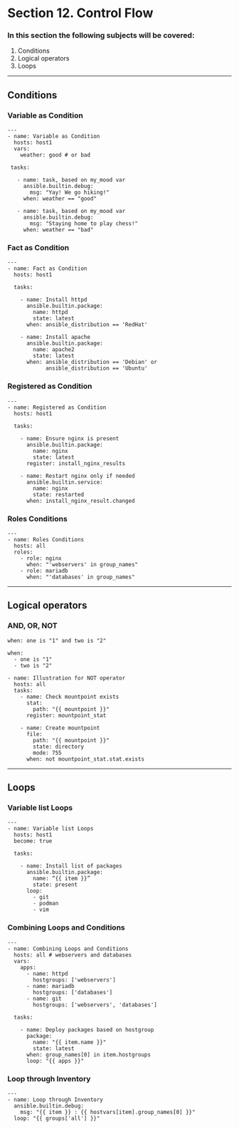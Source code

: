 # Section 12. Control Flow

### In this section the following subjects will be covered:

1. Conditions
1. Logical operators
1. Loops

---
## Conditions

### Variable as Condition

```
---
- name: Variable as Condition
  hosts: host1
  vars:
    weather: good # or bad

 tasks:

   - name: task, based on my_mood var
     ansible.builtin.debug:
       msg: "Yay! We go hiking!"
     when: weather == "good"

   - name: task, based on my_mood var
     ansible.builtin.debug:
       msg: "Staying home to play chess!"
     when: weather == "bad"
```

### Fact as Condition
```
---
- name: Fact as Condition
  hosts: host1

  tasks:

    - name: Install httpd
      ansible.builtin.package:
        name: httpd
        state: latest
      when: ansible_distribution == 'RedHat'

    - name: Install apache
      ansible.builtin.package:
        name: apache2
        state: latest
      when: ansible_distribution == 'Debian' or
            ansible_distribution == 'Ubuntu'
```

### Registered as Condition
```
---
- name: Registered as Condition
  hosts: host1

  tasks:

    - name: Ensure nginx is present
      ansible.builtin.package:
        name: nginx
        state: latest
      register: install_nginx_results

    - name: Restart nginx only if needed
      ansible.builtin.service:
        name: nginx
        state: restarted
      when: install_nginx_result.changed
```

### Roles Conditions
```
---
- name: Roles Conditions
  hosts: all
  roles:
    - role: nginx
      when: "'webservers' in group_names"
    - role: mariadb
      when: "'databases' in group_names"
```

---
## Logical operators

### AND, OR, NOT

```
when: one is "1" and two is "2"
```

```
when:
  - one is "1"
  - two is "2"
```

```
- name: Illustration for NOT operator
  hosts: all
  tasks:
    - name: Check mountpoint exists
      stat:
        path: "{{ mountpoint }}"
      register: mountpoint_stat

    - name: Create mountpoint
      file:
        path: "{{ mountpoint }}"
        state: directory
        mode: 755
      when: not mountpoint_stat.stat.exists
```

---
## Loops

### Variable list Loops
```
---
- name: Variable list Loops
  hosts: host1
  become: true

  tasks:

    - name: Install list of packages
      ansible.builtin.package:
        name: “{{ item }}”
        state: present
      loop:
        - git
        - podman
        - vim
```

### Combining Loops and Conditions
```
---
- name: Combining Loops and Conditions
  hosts: all # webservers and databases
  vars:
    apps:
      - name: httpd
        hostgroups: ['webservers']
      - name: mariadb
        hostgroups: ['databases']
      - name: git
        hostgroups: ['webservers', 'databases']

  tasks:

    - name: Deploy packages based on hostgroup
      package:
        name: "{{ item.name }}"
        state: latest
      when: group_names[0] in item.hostgroups
      loop: "{{ apps }}"
```

### Loop through Inventory
```
---
- name: Loop through Inventory
  ansible.builtin.debug:
    msg: "{{ item }} : {{ hostvars[item].group_names[0] }}"
  loop: "{{ groups['all'] }}"
```


